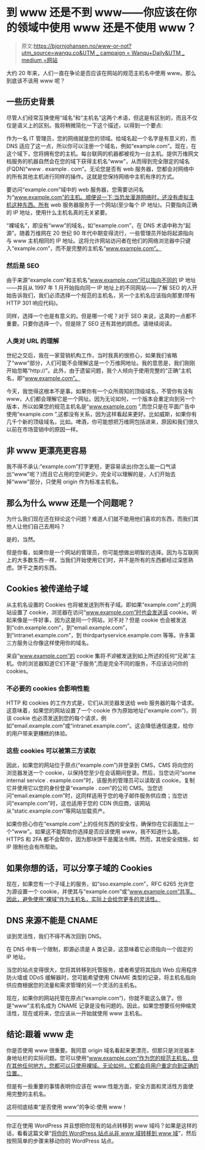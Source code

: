 # 到 www 还是不到 www——你应该在你的领域中使用 www 还是不使用 www？

> 原文:[https://bjornjohansen.no/www-or-not?utm_source=wanqu.co&UTM _ campaign = Wanqu+Daily&UTM _ medium =网站](https://bjornjohansen.no/www-or-not?utm_source=wanqu.co&utm_campaign=Wanqu+Daily&utm_medium=website)

大约 20 年来，人们一直在争论是否应该在网站的规范主机名中使用 www。那么到底该不该用 www 呢？

## 一些历史背景

尽管人们经常互换使用“域名”和“主机名”这两个术语，但这是有区别的，而且不仅仅是语义上的区别。我将稍微简化一下这个描述，以得到一个要点:

作为一名 IT 管理员，您的网络就是您的领域。给域名起一个名字是有意义的，而 DNS 适应了这一点，所以你可以注册一个域名，例如“example.com”。现在，在这个域下，您将拥有您的主机。每台联网的机器都被视为一台主机。提供万维网文档服务的机器自然会在您的域下获得主机名“www”，从而得到完全限定的域名(FQDN)“www . example . com”。无论您是否有 web 服务器，您都会对网络中的所有其他主机进行同样的操作。这就是您保持网络中主机有序的方式。

要访问“example.com”域中的 web 服务器，您需要访问名为“www.example.com”的主机。顺便说一下:当恐龙漫游网络时，还没有虚拟主机这种东西。所有 web 服务器服务于一个网站(至少每个 IP 地址)。只要指向正确的 IP 地址，使用什么主机名真的无关紧要。

“裸域名”，即没有“www”的域名，如“example.com”，在 DNS 术语中称为“起源”。随着万维网在 20 世纪 90 年代中期变得流行，一些管理员开始将起源指向与 www 主机相同的 IP 地址。这将允许网站访问者在他们的网络浏览器中只键入“example.com”，而不是完整的主机名“www.example.com”。

### 然后是 SEO

由于来源“example.com”和主机名“www.example.com”可以指向不同的 IP 地址——并且从 1997 年 1 月开始指向同一 IP 地址上的不同网站——了解 SEO 的人开始告诉我们，我们必须选择一个规范的主机名，另一个主机名应该指向那里(带有 HTTP 301 响应代码)。

同样，选择一个也是有意义的。但是哪一个呢？对于 SEO 来说，这真的一点都不重要。只要你选择一个。但是除了 SEO 还有其他的顾虑。请继续阅读。

### 人类对 URL 的理解

世纪之交后，我在一家营销机构工作，当时我真的很担心，如果我们省略了“www”部分，人们可能不会理解这是一个万维网地址。我的意思是，我们刚刚开始忽略“http://”。此外，由于遗留问题，我个人倾向于使用完整的“正确”主机名，即“www.example.com”。

今天，我觉得这根本不是事。如果你有一个众所周知的顶级域名，不管你有没有 www，人们都会理解它是一个网址。因为无论如何，一个版本会重定向到另一个版本，所以如果您的规范主机名是“www.example.com ”,而您只是在平面广告中使用“example.com ”,这都没有关系，因为这样看起来更好。比如威斯，如果你有几千个新的顶级域名，比如。啤酒，你可能想把万维网包括进来，原因和我们很久以前在市场营销中的原因一样。

## 非 www 更漂亮更容易

我不得不承认:“example.com”打字更短，更容易读出(你怎么能一口气读出“www”呢？)而且它占用的空间更少。完全可以理解的是，人们开始去掉“www”部分，只使用 origin 作为标准主机名。

## 那么为什么 www 还是一个问题呢？

为什么我们现在还在辩论这个问题？难道人们就不能用他们喜欢的东西，而我们其他人让他们自己去用吗？

是的，当然。

但是你看，如果你是一个网站的管理员，你可能想做出明智的选择。因为与互联网上的大多数东西一样，当我们开始使用它们时，并不是所有的东西都经过深思熟虑。饼干之类的东西。

## Cookies 被传递给子域

从主机名设置的 Cookies 也将被发送到所有子域。即如果“example.com”上的网站设置了 cookie，浏览器在访问“www.example.com”时也会发送该 cookie。听起来像是一件好事，因为这是同一个网站，对不对？但是 cookie 也会被发送到“cdn.example.com”，到“email.example.com”，到“intranet.example.com”，到 thirdpartyservice.example.com 等等。许多第三方服务让你像这样使用你的域名。

来自“www.example.com”的 cookie 集将*不会*被发送到如上所述的任何“兄弟”主机。你的浏览器知道它们不是“子服务”,而是完全不同的服务，不应该访问你的 cookies。

### 不必要的 cookies 会影响性能

HTTP 和 cookies 的工作方式是，它们从浏览器发送给 web 服务器的每个请求。这意味着，如果您的网站设置了一个 cookie 作为原始地址(“example.com”)，则该 cookie 也必须发送到您的每个请求，例如“email.example.com”或“intranet.example.com”。这会降低通信速度，给你的用户带来更糟糕的体验。

### 这些 cookies 可以被第三方读取

因此，如果您的网站位于原点(“example.com”)并登录到 CMS，CMS 将向您的浏览器发送一个 cookie，以保持您至少在会话期间登录。然后，当您访问“some internal service . example.com”时，该服务的管理员可以读取该 cookie，复制它并使用它以您的身份登录“example . com”的公司 CMS。当您访问“email.example.com”时，这同样适用于您的电子邮件服务供应商；当您访问“example.com”时，这也适用于您的 CDN 供应商，该网站从“static.example.com”等网站加载资产。

如果你担心你在“example.com”上的任何东西的安全性，确保你在它前面加上一个“www”。如果这不能帮助你选择是否应该使用 www，我不知道什么能。HTTPS 和 2FA 都不会帮你，因为那块饼干是魔法令牌。然而，其他安全措施，如 IP 限制也会有所帮助。

## 如果你想的话，可以分享子域的 Cookies

现在，如果您有一个子域上的服务，如“sso.example.com”，RFC 6265 允许您为源设置一个 cookie，并使其与“example.com”或“www.example.com”共享。因此，避免使用“裸域”作为主机名，实际上会给您更多的灵活性。

## DNS 来源不能是 CNAME

谈到灵活性，我们不得不再次回到 DNS。

在 DNS 中有一个限制，即源必须是 A 类记录，这意味着它必须指向一个固定的 IP 地址。

当您的站点变得很大，您将其转移到托管服务，或者希望将其指向 Web 应用程序防火墙或 DDoS 缓解器时，您可能希望使用 CNAME 类型的记录，将主机名指向供应商根据您的流量和需求管理的另一个灵活的主机名。

现在，如果你的网站托管在原点(“example.com”)，你就不能这么做了。但是“www”主机名成为 CNAME 记录是没有问题的。因此，如果您想要任何伸缩灵活性，现在或将来，您应该从一开始就使用 www 主机名。

## 结论:跟着 www 走

你是否使用 www 很重要。我同意 origin 域名看起来更漂亮，但那只是浏览器本身地址栏的实际问题。您可以使用“www.example.com”作为您的规范主机名，但在其他任何地方，您都可以只使用裸域。无论如何，它都会将用户重定向到正确的位置。

但是有一些重要的事情表明你应该在 www:性能方面，安全方面和灵活性方面使用完整的主机名。

这将彻底结束“是否使用 www”的争论:使用 www！

* * *

你正在使用 WordPress 并且想把你现有的站点转移到 www 域吗？如果是这样的话，看看这篇文章“[将你的 WordPress 站点从非 www 域转移到 www 域](https://www.bjornjohansen.com/move-wordpress-from-non-www-to-www)”，然后按照简单的步骤来移动你的 WordPress 站点。